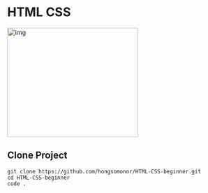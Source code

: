 # HTML CSS

<img src="https://encrypted-tbn0.gstatic.com/images?q=tbn:ANd9GcQnG3kN4_Me43M3PhswT3YgDH7X23ttexfmwg&s" width="300px" height="250px" alt="img">

## Clone Project

    git clone https://github.com/hongsomonor/HTML-CSS-beginner.git
    cd HTML-CSS-beginner
    code .
